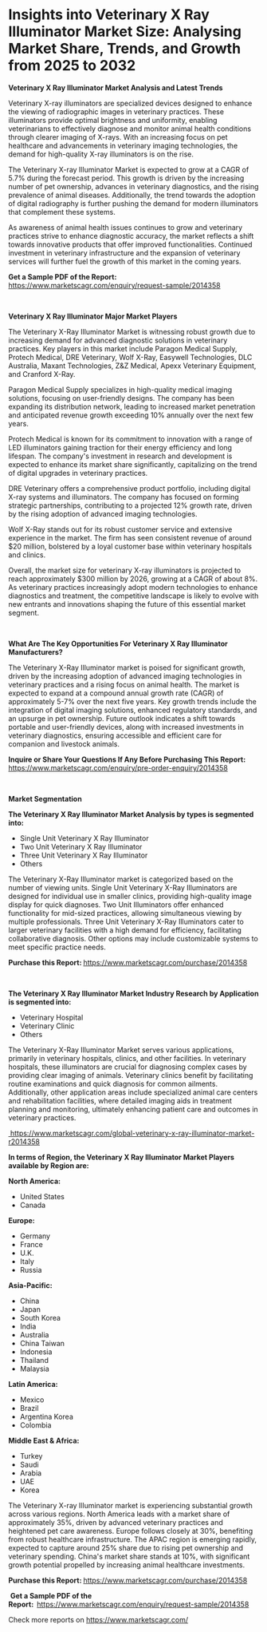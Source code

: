 <p><h1>Insights into Veterinary X Ray Illuminator Market Size: Analysing Market Share, Trends, and Growth from 2025 to 2032</h1></p><p><strong>Veterinary X Ray Illuminator Market Analysis and Latest Trends</strong></p>
<p><p>Veterinary X-ray illuminators are specialized devices designed to enhance the viewing of radiographic images in veterinary practices. These illuminators provide optimal brightness and uniformity, enabling veterinarians to effectively diagnose and monitor animal health conditions through clearer imaging of X-rays. With an increasing focus on pet healthcare and advancements in veterinary imaging technologies, the demand for high-quality X-ray illuminators is on the rise. </p><p>The Veterinary X-ray Illuminator Market is expected to grow at a CAGR of 5.7% during the forecast period. This growth is driven by the increasing number of pet ownership, advances in veterinary diagnostics, and the rising prevalence of animal diseases. Additionally, the trend towards the adoption of digital radiography is further pushing the demand for modern illuminators that complement these systems. </p><p>As awareness of animal health issues continues to grow and veterinary practices strive to enhance diagnostic accuracy, the market reflects a shift towards innovative products that offer improved functionalities. Continued investment in veterinary infrastructure and the expansion of veterinary services will further fuel the growth of this market in the coming years.</p></p>
<p><strong>Get a Sample PDF of the Report:&nbsp;</strong> <a href="https://www.marketscagr.com/enquiry/request-sample/2014358?utm_campaign=1920&utm_medium=2&utm_source=Github&utm_content=ia&utm_term=17012025&utm_id=veterinary-x-ray-illuminator">https://www.marketscagr.com/enquiry/request-sample/2014358</a></p>
<p>&nbsp;</p>
<p><strong>Veterinary X Ray Illuminator Major Market Players</strong></p>
<p><p>The Veterinary X-Ray Illuminator Market is witnessing robust growth due to increasing demand for advanced diagnostic solutions in veterinary practices. Key players in this market include Paragon Medical Supply, Protech Medical, DRE Veterinary, Wolf X-Ray, Easywell Technologies, DLC Australia, Maxant Technologies, Z&Z Medical, Apexx Veterinary Equipment, and Cranford X-Ray. </p><p>Paragon Medical Supply specializes in high-quality medical imaging solutions, focusing on user-friendly designs. The company has been expanding its distribution network, leading to increased market penetration and anticipated revenue growth exceeding 10% annually over the next few years.</p><p>Protech Medical is known for its commitment to innovation with a range of LED illuminators gaining traction for their energy efficiency and long lifespan. The company's investment in research and development is expected to enhance its market share significantly, capitalizing on the trend of digital upgrades in veterinary practices.</p><p>DRE Veterinary offers a comprehensive product portfolio, including digital X-ray systems and illuminators. The company has focused on forming strategic partnerships, contributing to a projected 12% growth rate, driven by the rising adoption of advanced imaging technologies.</p><p>Wolf X-Ray stands out for its robust customer service and extensive experience in the market. The firm has seen consistent revenue of around $20 million, bolstered by a loyal customer base within veterinary hospitals and clinics.</p><p>Overall, the market size for veterinary X-ray illuminators is projected to reach approximately $300 million by 2026, growing at a CAGR of about 8%. As veterinary practices increasingly adopt modern technologies to enhance diagnostics and treatment, the competitive landscape is likely to evolve with new entrants and innovations shaping the future of this essential market segment.</p></p>
<p>&nbsp;</p>
<p><strong>What Are The Key Opportunities For Veterinary X Ray Illuminator Manufacturers?</strong></p>
<p><p>The Veterinary X-Ray Illuminator market is poised for significant growth, driven by the increasing adoption of advanced imaging technologies in veterinary practices and a rising focus on animal health. The market is expected to expand at a compound annual growth rate (CAGR) of approximately 5-7% over the next five years. Key growth trends include the integration of digital imaging solutions, enhanced regulatory standards, and an upsurge in pet ownership. Future outlook indicates a shift towards portable and user-friendly devices, along with increased investments in veterinary diagnostics, ensuring accessible and efficient care for companion and livestock animals.</p></p>
<p><strong>Inquire or Share Your Questions If Any Before Purchasing This Report:</strong> <a href="https://www.marketscagr.com/enquiry/pre-order-enquiry/2014358?utm_campaign=1920&utm_medium=2&utm_source=Github&utm_content=ia&utm_term=17012025&utm_id=veterinary-x-ray-illuminator">https://www.marketscagr.com/enquiry/pre-order-enquiry/2014358</a></p>
<p>&nbsp;</p>
<p><strong>Market Segmentation</strong></p>
<p><strong>The Veterinary X Ray Illuminator Market Analysis by types is segmented into:</strong></p>
<p><ul><li>Single Unit Veterinary X Ray Illuminator</li><li>Two Unit Veterinary X Ray Illuminator</li><li>Three Unit Veterinary X Ray Illuminator</li><li>Others</li></ul></p>
<p><p>The Veterinary X-Ray Illuminator market is categorized based on the number of viewing units. Single Unit Veterinary X-Ray Illuminators are designed for individual use in smaller clinics, providing high-quality image display for quick diagnoses. Two Unit Illuminators offer enhanced functionality for mid-sized practices, allowing simultaneous viewing by multiple professionals. Three Unit Veterinary X-Ray Illuminators cater to larger veterinary facilities with a high demand for efficiency, facilitating collaborative diagnosis. Other options may include customizable systems to meet specific practice needs.</p></p>
<p><strong>Purchase this Report:&nbsp;</strong><a href="https://www.marketscagr.com/purchase/2014358?utm_campaign=1920&utm_medium=2&utm_source=Github&utm_content=ia&utm_term=17012025&utm_id=veterinary-x-ray-illuminator">https://www.marketscagr.com/purchase/2014358</a></p>
<p>&nbsp;</p>
<p><strong>The Veterinary X Ray Illuminator Market Industry Research by Application is segmented into:</strong></p>
<p><ul><li>Veterinary Hospital</li><li>Veterinary Clinic</li><li>Others</li></ul></p>
<p><p>The Veterinary X-Ray Illuminator Market serves various applications, primarily in veterinary hospitals, clinics, and other facilities. In veterinary hospitals, these illuminators are crucial for diagnosing complex cases by providing clear imaging of animals. Veterinary clinics benefit by facilitating routine examinations and quick diagnosis for common ailments. Additionally, other application areas include specialized animal care centers and rehabilitation facilities, where detailed imaging aids in treatment planning and monitoring, ultimately enhancing patient care and outcomes in veterinary practices.</p></p>
<p><a href="https://www.marketscagr.com/global-veterinary-x-ray-illuminator-market-r2014358?utm_campaign=1920&utm_medium=2&utm_source=Github&utm_content=ia&utm_term=17012025&utm_id=veterinary-x-ray-illuminator">&nbsp;https://www.marketscagr.com/global-veterinary-x-ray-illuminator-market-r2014358</a></p>
<p><strong>In terms of Region, the Veterinary X Ray Illuminator Market Players available by Region are:</strong></p>
<p>
    <p> <strong> North America: </strong>
        <ul>
            <li>United States</li>
            <li>Canada</li>
        </ul>
        </p> 
    <p> <strong> Europe: </strong>
        <ul>
            <li>Germany</li>
            <li>France</li>
            <li>U.K.</li>
            <li>Italy</li>
            <li>Russia</li>
        </ul>
        </p> 
    <p> <strong> Asia-Pacific: </strong>
        <ul>
            <li>China</li>
            <li>Japan</li>
            <li>South Korea</li>
            <li>India</li>
            <li>Australia</li>
            <li>China Taiwan</li>
            <li>Indonesia</li>
            <li>Thailand</li>
            <li>Malaysia</li>
        </ul>
        </p> 
    <p> <strong> Latin America: </strong>
        <ul>
            <li>Mexico</li>
            <li>Brazil</li>
            <li>Argentina Korea</li>
            <li>Colombia</li>
        </ul>
        </p> 
    <p> <strong> Middle East & Africa: </strong>
        <ul>
            <li>Turkey</li>
            <li>Saudi</li>
            <li>Arabia</li>
            <li>UAE</li>
            <li>Korea</li>
        </ul>
    </p>
    </p>
<p><p>The Veterinary X-ray Illuminator market is experiencing substantial growth across various regions. North America leads with a market share of approximately 35%, driven by advanced veterinary practices and heightened pet care awareness. Europe follows closely at 30%, benefiting from robust healthcare infrastructure. The APAC region is emerging rapidly, expected to capture around 25% share due to rising pet ownership and veterinary spending. China's market share stands at 10%, with significant growth potential propelled by increasing animal healthcare investments.</p></p>
<p><strong>Purchase this Report: </strong><a href="https://www.marketscagr.com/purchase/2014358?utm_campaign=1920&utm_medium=2&utm_source=Github&utm_content=ia&utm_term=17012025&utm_id=veterinary-x-ray-illuminator">https://www.marketscagr.com/purchase/2014358</a></p>
<p>&nbsp;<strong>Get a Sample PDF of the Report:&nbsp;&nbsp;</strong><a href="https://www.marketscagr.com/enquiry/request-sample/2014358?utm_campaign=1920&utm_medium=2&utm_source=Github&utm_content=ia&utm_term=17012025&utm_id=veterinary-x-ray-illuminator">https://www.marketscagr.com/enquiry/request-sample/2014358</a></p>
<p><strong></strong></p>
<p>Check more reports on <a href="https://www.marketscagr.com/?utm_campaign=1920&utm_medium=2&utm_source=Github&utm_content=ia&utm_term=17012025&utm_id=veterinary-x-ray-illuminator">https://www.marketscagr.com/</a></p>